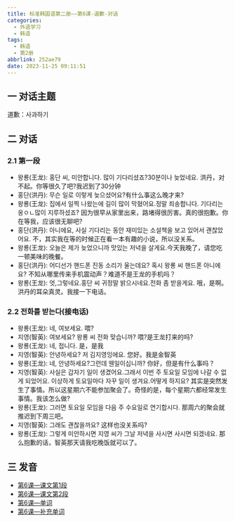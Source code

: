 ```yaml
---
title: 标准韩国语第二册——第6课-道歉-对话
categories:
  - 外语学习
  - 韩语
tags:
  - 韩语
  - 第2册
abbrlink: 252ae79
date: 2023-11-25 09:11:51
---
```

## 一 对话主题

道歉：사과하기

<!--more-->

## 二  对话

### 2.1 第一段

* 왕룡(王龙): 홍단 씨, 미안합니다. 많이 기다리셨죠?30분이나 늦었네요. 洪丹，对不起。你等很久了吧?我迟到了30分钟
* 홍단(洪丹): 무슨 일로 이렇게 늦으셨어요?有什么事这么晚才来?
* 왕룡(王龙): 집에서 일찍 나왔는에 길이 많이 막혔어요.정말 죄송합니다. 기다리는 옹ㅇㄴ많이 지루하셨죠? 因为很早从家里出来，路堵得很厉害。真的很抱歉。你在等我，应该很无聊吧?
* 홍단(洪丹): 아니에요, 사실 기다리는 동안 재미있는 소설책을 보고 있어서 괜찮았어요. 不，其实我在等的时候正在看一本有趣的小说，所以没关系。
* 왕룡(王龙): 오늘은 제가 늦었으니까 맛있는 저녁을 살게요.今天我晚了，请您吃一顿美味的晚餐。
* 홍단(洪丹):  어디선가 핸드폰 진동 소리가 울는데요? 혹시 왕룡 씨 핸드폰 아니에요? 不知从哪里传来手机震动声？难道不是王龙的手机吗？
* 왕룡(王龙): 엇,그렇네요.홍단 씨 귀정말 밝으시네요.전화 좀 받을게요. 哦，是啊。洪丹的耳朵真灵。我接一下电话。

### 2.2 전화를 받는다(接电话)

* 왕룡(王龙): 네, 여보세요. 喂?
* 지영(智英): 여보세요? 왕룡 씨 전화 맞습니까? 喂?是王龙打来的吗?
* 왕룡(王龙): 네, 접니다. 是，是我
* 지영(智英): 안녕하세요? 저 김지영잉에요. 您好。我是金智英
* 왕룡(王龙): 네, 안녕하세요?그런데 웬일이십니까?  你好，但是有什么事吗？
* 지영(智英): 사실은 갑자기 일이 생겼어요.그래서 이번 주 토요일 모임에 나갈 수 없게 되었어요. 이상하게 토요일마다 자꾸 일이 생겨요.어떻게 하지요? 其实是突然发生了事情。所以这星期六不能参加聚会了。奇怪的是，每个星期六都经常发生事情。我该怎么做?
* 왕룡(王龙):  그러면 토요일 모임을 다음 주 수요일로 연기합시다. 那周六的聚会就推迟到下周三吧。
* 지영(智英): 그래도 괜찮을까요? 这样也没关系吗?
* 왕룡(王龙):  그렇게 미안하시면 지영 씨가 그날 저녁을 사시면 사시면 되겠네요.  那么抱歉的话，智英那天请我吃晚饭就可以了。


## 三 发音

* [第6课—课文第1段][1]
* [第6课—课文第2段][2]
* [第6课—单词][3]
* [第6课—补充单词][4]



[1]:https://active.clewm.net/E6Wu7f?qrurl=http://qr31.cn/E6Wu7f&gtype=1&key=56e071796ebb843390074858a6ac634a31d5617563
[2]:https://active.clewm.net/DVGvbJ?qrurl=http://qr31.cn/DVGvbJ&gtype=1&key=db24617ee1226d1d6007485a8111681bd79eb8d607
[3]:https://active.clewm.net/BCxzBp?qrurl=http://qr31.cn/BCxzBp&gtype=1&key=61a8b17e489a3975c00748e349fcba3b3f16f3e632
[4]:https://active.clewm.net/Ev75Up?qrurl=http://qr31.cn/Ev75Up&gtype=1&key=8334817de0011994400748be8599055787884e8681